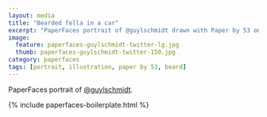 ```yaml
---
layout: media
title: "Bearded fella in a car"
excerpt: "PaperFaces portrait of @guylschmidt drawn with Paper by 53 on an iPad."
image: 
  feature: paperfaces-guylschmidt-twitter-lg.jpg
  thumb: paperfaces-guylschmidt-twitter-150.jpg
category: paperfaces
tags: [portrait, illustration, paper by 53, beard]
---
```


PaperFaces portrait of [@guylschmidt](http://twitter.com/guylschmidt).

{% include paperfaces-boilerplate.html %}